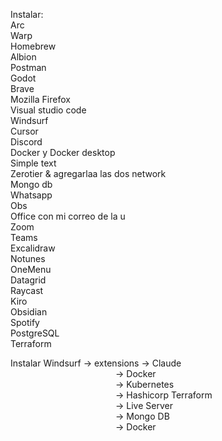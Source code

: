 
Instalar:  
Arc  
Warp  
Homebrew  
Albion  
Postman  
Godot  
Brave  
Mozilla Firefox  
Visual studio code  
Windsurf  
Cursor  
Discord  
Docker y Docker desktop  
Simple text  
Zerotier & agregarlaa las dos network  
Mongo db  
Whatsapp  
Obs  
Office con mi correo de la u  
Zoom  
Teams  
Excalidraw  
Notunes  
OneMenu  
Datagrid  
Raycast  
Kiro  
Obsidian  
Spotify  
PostgreSQL  
Terraform  
  
Instalar Windsurf -> extensions -> Claude  
                        -> Docker  
                        -> Kubernetes  
                        -> Hashicorp Terraform  
                        -> Live Server  
                        -> Mongo DB  
                        -> Docker